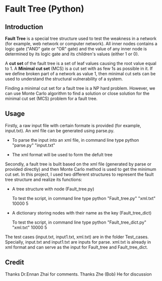 # Fault Tree (Python)

## Introduction

**Fault Tree** is a special tree structure used to test the weakness in a network (for example, web network or computer network). All inner nodes contains a logic gate ("AND" gate or "OR" gate) and the value of any inner node is determined by its logic gate and its children's values (either 1 or 0). 

A **cut set** of the fault tree is a set of leaf values causing the root value equal to 1. A **Minimal cut set** (MCS) is a cut set with as few 1s as possible in it. If we define broken part of a network as value 1, then minimal cut sets can be used to understand the structural vulnerability of a system. 

Finding a minimal cut set for a fault tree is a NP hard problem. However, we can use Monte Carlo algorithm to find a solution or close solution for the minimal cut set (MCS) problem for a fault tree.

## Usage
Firstly, a raw input file with certain formate is provided (for example, input.txt). An xml file can be generated using parse.py. 

  - To parse the input into an xml file, in command line type python "parse.py" "input.txt"

  - The xml format will be used to form the defult tree

Secondly, a fault tree is built based on the xml file (generated by parse or provided directly) and then Monte Carlo method is used to get the minimum cut set.
In this project, I used two different structures to represent the fault tree structure and realize its functions:
* A tree structure with node   (Fault_tree.py)
 
  To test the script, in command line type python "Fault_tree.py" "xml.txt" 10000 5

* A dictionary storing nodes with their name as the key (Fault_tree_dict)

  To test the script, in command line type python "Fault_tree_dict.py" "xml.txt" 10000 5

The test cases (input.txt, input1.txt, xml.txt) are in the folder Test_cases. Specially, input.txt and input1.txt are inputs for parse.
xml.txt is already in xml format and can serve as the input for Fault_tree and Fault_tree_dict.


## Credit
Thanks Dr.Ennan Zhai for comments.
Thanks Zhe (Bob) He for discussion
